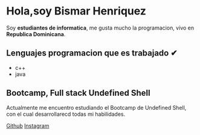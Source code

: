 # Hola,soy Bismar Henriquez 

Soy **estudiantes de informatica**, me gusta mucho la programacion, vivo en **Republica Dominicana**.

## Lenguajes programacion que es trabajado ✔
- c++
- java

## Bootcamp, Full stack Undefined Shell

Actualmente me encuentro estudiando el Bootcamp de Undefined Shell, con el cual desarrollarecd todas mi habilidades.


[Github](https://github.com/BisDeveloper)
[Instagram](https://www.instagram.com/bismar.hs)
